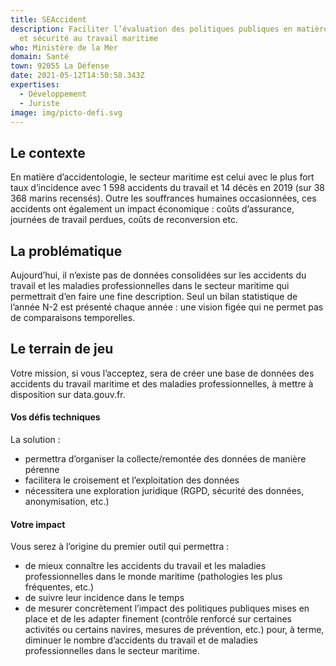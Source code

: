 ```yaml
---
title: SEAccident
description: Faciliter l’évaluation des politiques publiques en matière de santé
  et sécurité au travail maritime
who: Ministère de la Mer
domain: Santé
town: 92055 La Défense
date: 2021-05-12T14:50:58.343Z
expertises:
  - Développement
  - Juriste
image: img/picto-defi.svg
---
```

## Le contexte

En matière d’accidentologie, le secteur maritime est celui avec le plus fort taux d’incidence avec 1 598 accidents du travail et 14 décès en 2019 (sur 38 368 marins recensés).  Outre les souffrances humaines occasionnées, ces accidents ont également un impact économique : coûts d’assurance, journées de travail perdues, coûts de reconversion etc.

## La problématique

Aujourd’hui, il n’existe pas de données consolidées sur les accidents du travail et les maladies professionnelles dans le secteur maritime qui permettrait d’en faire une fine description. Seul un bilan statistique de l’année N-2 est présenté chaque année : une vision figée qui ne permet pas de comparaisons temporelles. 

## Le terrain de jeu 

Votre mission, si vous l’acceptez, sera de créer une base de données des accidents du travail maritime et des maladies professionnelles, à mettre à disposition sur data.gouv.fr.  

#### Vos défis techniques 

La solution : 
* permettra d’organiser la collecte/remontée des données de manière pérenne
* facilitera le croisement et l’exploitation des données
* nécessitera une exploration juridique (RGPD, sécurité des données, anonymisation, etc.) 

#### Votre impact 

Vous serez à l’origine du premier outil qui permettra :
* de mieux connaître les accidents du travail et les maladies professionnelles dans le monde maritime (pathologies les plus fréquentes, etc.) 
* de suivre leur incidence dans le temps 
* de mesurer concrètement l’impact des politiques publiques mises en place et de les adapter finement (contrôle renforcé sur certaines activités ou certains navires, mesures de prévention, etc.) 
pour, à terme, diminuer le nombre d’accidents du travail et de maladies professionnelles dans le secteur maritime. 
